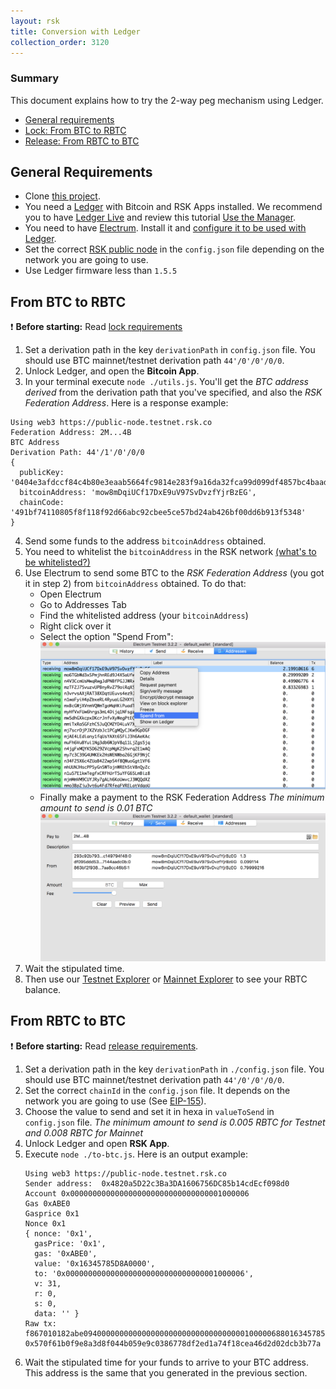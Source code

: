 ```yaml
---
layout: rsk
title: Conversion with Ledger
collection_order: 3120
---
```


### Summary

This document explains how to try the 2-way peg mechanism using Ledger.

- [General requirements](#general-requirements)
- [Lock: From BTC to RBTC](#from-btc-to-rbtc)
- [Release: From RBTC to BTC](#from-rbtc-to-btc)

## General Requirements

* Clone [this project](https://github.com/rsksmart/utilities/tree/master/peg/hw/ledger).
* You need a [Ledger](https://www.ledger.com/) with Bitcoin and RSK Apps installed. We recommend you to have [Ledger Live](https://www.ledger.com/pages/ledger-live) and review this tutorial [Use the Manager](https://support.ledgerwallet.com/hc/en-us/articles/360006523674-Use-the-Manager).
* You need to have [Electrum](https://electrum.org/). Install it and [configure it to be used with Ledger](https://support.ledgerwallet.com/hc/en-us/articles/115005161925-Set-up-and-use-Electrum).
* Set the correct [RSK public node](/rsk/public-nodes) in the `config.json` file depending on the network you are going to use.
* Use Ledger firmware less than `1.5.5`

## From BTC to RBTC

:exclamation: **Before starting:** Read [lock requirements](/rsk/rbtc/conversion/#locking-from-btc-to-rbtc)

1. Set a derivation path in the key `derivationPath` in `config.json` file. You should use BTC mainnet/testnet derivation path `44'/0'/0'/0/0`.
2. Unlock Ledger, and open the **Bitcoin App**.
3. In your terminal execute ```node ./utils.js```. You'll get the *BTC address derived* from the derivation path that you've specified, and also the *RSK Federation Address*. Here is a response example:
  ```
  Using web3 https://public-node.testnet.rsk.co
  Federation Address: 2M...4B
  BTC Address
  Derivation Path: 44'/1'/0'/0/0
  {
    publicKey: '0404e3afdccf84c4b80e3eaab5664fc9814e283f9a16da32fca99d099df4857bc4baad8a78bf5aa60d14e5f6ad8650bede1c2347aceb4a2efe6afb461047f2bfb0',
    bitcoinAddress: 'mow8mDqiUCf17DxE9uV97SvDvzfYjrBzEG',
    chainCode: '491bf74110805f8f118f92d66abc92cbee5ce57bd24ab426bf00dd6b913f5348'
  }
  ```
4. Send some funds to the address `bitcoinAddress` obtained.
5. You need to whitelist the `bitcoinAddress` in the RSK network [(what's to be whitelisted?)](/rsk/rbtc/conversion/whitelist)
6. Use Electrum to send some BTC to the *RSK Federation Address* (you got it in step 2) from `bitcoinAddress` obtained. To do that:
    - Open Electrum
    - Go to Addresses Tab
    - Find the whitelisted address (your `bitcoinAddress`)
    - Right click over it
    - Select the option "Spend From":
![Spend from](/assets/img/rsk/peg-ledger/electrumSpendFromOption.png)
    - Finally make a payment to the RSK Federation Address
*The minimum amount to send is 0.01 BTC*
![Sending Payment](/assets/img/rsk/peg-ledger/electrumSpendFrom.png)
7. Wait the stipulated time.
8. Then use our [Testnet Explorer](https://explorer.testnet.rsk.co) or [Mainnet Explorer](https://explorer.rsk.co) to see your RBTC balance.

## From RBTC to BTC

:exclamation: **Before starting:** Read [release requirements](/rsk/rbtc/conversion/#releasing-from-rbtc-to-btc).

1. Set a derivation path in the key `derivationPath` in `./config.json` file. You should use BTC mainnet/testnet derivation path `44'/0'/0'/0/0`.
2. Set the correct `chainId` in the `config.json` file. It depends on the network you are going to use (See [EIP-155](https://github.com/ethereum/EIPs/blob/master/EIPS/eip-155.md#list-of-chain-ids)).
3. Choose the value to send and set it in hexa in `valueToSend` in `config.json` file.
*The minimum amount to send is 0.005 RBTC for Testnet and 0.008 RBTC for Mainnet*
4. Unlock Ledger and open **RSK App**.
5. Execute `node ./to-btc.js`. Here is an output example:
    ```
    Using web3 https://public-node.testnet.rsk.co
    Sender address:  0x4820a5D22c3Ba3DA1606756DC85b14cdEcf098d0
    Account 0x0000000000000000000000000000000001000006
    Gas 0xABE0
    Gasprice 0x1
    Nonce 0x1
    { nonce: '0x1',
      gasPrice: '0x1',
      gas: '0xABE0',
      value: '0x16345785D8A0000',
      to: '0x0000000000000000000000000000000001000006',
      v: 31,
      r: 0,
      s: 0,
      data: '' }
    Raw tx:  f867010182abe094000000000000000000000000000000000100000688016345785d8a00008061a056c169b8a889e4b1352b89808d1315e7bb23b1dbec81299d076b4a6879bd0b45a005a9979c7684e49c9d6b0fe5f40289910606b4cee09a3431ed85ce77fb223fd1
    0x570f61b0f9e8a3d8f044b059e9c0386778df2ed1a74f18cea46d2d02dcb3b77a
    ```
6. Wait the stipulated time for your funds to arrive to your BTC address. This address is the same that you generated in the previous section.
